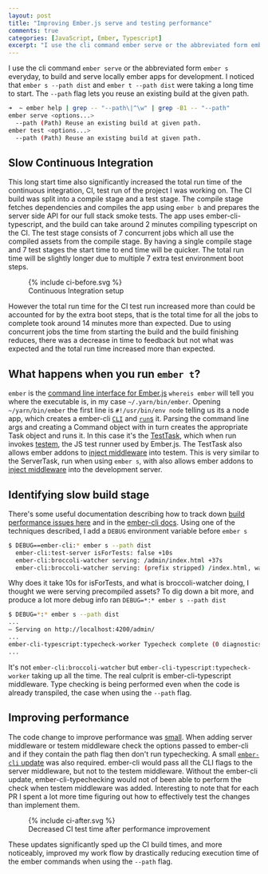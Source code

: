 ```yaml
---
layout: post
title: "Improving Ember.js serve and testing performance"
comments: true
categories: [JavaScript, Ember, Typescript]
excerpt: "I use the cli command ember serve or the abbreviated form ember s everyday, to build and serve locally ember apps for development. I noticed that ember"
---
```


I use the cli command `ember serve` or the abbreviated form `ember s` everyday, to build and serve locally ember apps for development. I noticed that `ember s --path dist` and `ember t --path dist` were taking a long time to start. The `--path` flag lets you reuse an existing build at the given path.

```sh
➜  ~ ember help | grep -- "--path\|^\w" | grep -B1 -- "--path"
ember serve <options...>
  --path (Path) Reuse an existing build at given path.
ember test <options...>
  --path (Path) Reuse an existing build at given path.
```

## Slow Continuous Integration

This long start time also significantly increased the total run time of the continuous integration, CI, test run of the project I was working on. The CI build was split into a compile stage and a test stage. The compile stage fetches dependencies and compiles the app using `ember b` and prepares the server side API for our full stack smoke tests. The app uses ember-cli-typescript, and the build can take around 2 minutes compiling typescript on the CI. The test stage consists of 7 concurrent jobs which all use the compiled assets from the compile stage. By having a single compile stage and 7 test stages the start time to end time will be quicker. The total run time will be slightly longer due to multiple 7 extra test environment boot steps.

<figure class="flex justify-center m-8">
  {% include ci-before.svg %}
  <figcaption class="hidden">Continuous Integration setup</figcaption>
</figure>

However the total run time for the CI test run increased more than could be accounted for by the extra boot steps, that is the total time for all the jobs to complete took around 14 minutes more than expected. Due to using concurrent jobs the time from starting the build and the build finishing reduces, there was a decrease in time to feedback but not what was expected and the total run time increased more than expected.

## What happens when you run `ember t`?

`ember` is the [command line interface for Ember.js](https://cli.ember.com.) `whereis ember` will tell you where the executable is, in my case `~/.yarn/bin/ember`. Opening `~/yarn/bin/ember` the first line is `#!/usr/bin/env node` telling us its a node app, which creates a ember-cli [`CLI`](https://github.com/ember-cli/ember-cli/blob/f1d58c22bb70b2c83626abff1e361e860661580d/lib/cli/index.js#L123) and [`run`s](https://github.com/ember-cli/ember-cli/blob/f1d58c22bb70b2c83626abff1e361e860661580d/lib/cli/index.js#L145) it. Parsing the command line args and creating a Command object with in turn creates the appropriate Task object and runs it. In this case it's the [TestTask](https://github.com/ember-cli/ember-cli/blob/069dbf3353daad643fc6bd46840b7d1435e41c2f/lib/tasks/test.js), which when run invokes [testem](https://github.com/testem/testem), the JS test runner used by Ember.js. The TestTask also allows ember addons to [inject middleware](https://github.com/ember-cli/ember-cli/blob/069dbf3353daad643fc6bd46840b7d1435e41c2f/lib/tasks/test.js#L30) into testem. This is very similar to the ServerTask, run when using `ember s`, with also allows ember addons to [inject middleware](https://github.com/ember-cli/ember-cli/blob/836e89b4f26577cc9e492973048b9293b375c914/lib/tasks/server/express-server.js#L100) into the development server.

## Identifying slow build stage

There's some useful documentation describing how to track down [build performance issues here](https://github.com/ember-cli/ember-cli/blob/c9320aeb9fb521887bd8fec8f722bef0608c9fe5/docs/perf-guide.md#debug-logging) and in the [ember-cli docs](https://cli.emberjs.com/release/advanced-use/debugging/). Using one of the techniques described, I add a `DEBUG` environment variable before `ember s`


```sh
$ DEBUG==ember-cli:* ember s --path dist
  ember-cli:test-server isForTests: false +10s
  ember-cli:broccoli-watcher serving: /admin/index.html +37s
  ember-cli:broccoli-watcher serving: (prefix stripped) /index.html, was: /admin/index.html +1ms
```

Why does it take 10s for isForTests, and what is broccoli-watcher doing, I thought we were serving precompiled assets? To dig down a bit more, and produce a lot more debug info ran `DEBUG=*:* ember s --path dist`

```sh
$ DEBUG=*:* ember s --path dist
...
– Serving on http://localhost:4200/admin/
...
ember-cli-typescript:typecheck-worker Typecheck complete (0 diagnostics) +49s
...
```

It's not `ember-cli:broccoli-watcher` but `ember-cli-typescript:typecheck-worker` taking up all the time. The real culprit is ember-cli-typescript middleware. Type checking is being performed even when the code is already transpiled, the case when using the `--path` flag.

## Improving performance

The code change to improve performance was [small](https://github.com/typed-ember/ember-cli-typescript/pull/1148/commits/df022189ffd144fe70ba7bb5551cc3fdde565f0c#diff-287bcabd2443a8d80ebe0fb212241315). When adding server middleware or testem middleware check the options passed to ember-cli and if they contain the path flag then don't run typechecking. A small [`ember-cli` update](https://github.com/ember-cli/ember-cli/pull/9205) was also required. ember-cli would pass all the CLI flags to the server middleware, but not to the testem middleware. Without the ember-cli update, ember-cli-typechecking would not of been able to perform the check when testem middleware was added. Interesting to note that for each PR I spent a lot more time figuring out how to effectively test the changes than implement them.

<figure class="flex justify-center m-8">
  {% include ci-after.svg %}
  <figcaption class="hidden">Decreased CI test time after performance improvement</figcaption>
</figure>

These updates significantly sped up the CI build times, and more noticeably, improved my work flow by drastically reducing execution time of the ember commands when using the `--path` flag.
